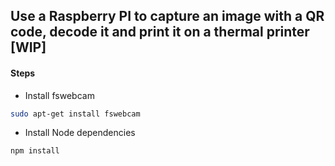 ## Use a Raspberry PI to capture an image with a QR code, decode it and print it on a thermal printer [WIP]  

#### Steps

* Install fswebcam
```bash
sudo apt-get install fswebcam
```
* Install Node dependencies
```bash
npm install
```